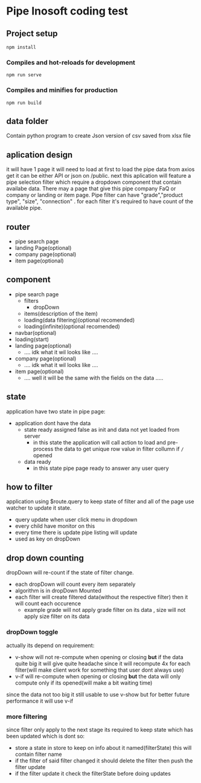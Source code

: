 # Pipe Inosoft coding test

## Project setup
```
npm install
```

### Compiles and hot-reloads for development
```
npm run serve
```

### Compiles and minifies for production
```
npm run build
```

## data folder
Contain python program to create Json version of csv saved from xlsx file

## aplication design
it will have 1 page it will need to load at first to load the pipe data from axios get it can be either API or json on /public. next this aplication will feature a pipe selection filter which require a dropdown component that contain availabe data. There may a page that give this pipe company FaQ or company or landing or item page. Pipe filter can have "grade","product type", "size", "connection" . for each filter it's required to have count of the available pipe. 

## router
* pipe search page
* landing Page(optional)
* company page(optional)
* item page(optional)

## component
* pipe search page
    * filters
        * dropDown
    * items(description of the item)
    * loading(data filtering)(optional recomended)
    * loading(infinite)(optional recomended)
* navbar(optional)
* loading(start)
* landing page(optional)
    * .... idk what it wil looks like ....
* company page(optional)
    * .... idk what it wil looks like ....
* item page(optional)
    * .... well it will be the same with the fields on the data .....

## state
application have two state in pipe page:
* application dont have the data 
    * state ready assigned false as init and data not yet loaded from server
        * in this state the application will call action to load and pre-process the data to get unique row value in filter collumn if `/` opened
    * data ready
        * in this state pipe page ready to answer any user query

## how to filter
application using $route.query to keep state of filter and all of the page use watcher to update it state.
* query update when user click menu in dropdown
* every child have monitor on this
* every time there is update pipe listing will update
* used as key on dropDown

## drop down counting
dropDown will re-count if the state of filter change.
* each dropDown will count every item separately
* algorithm is in dropDown Mounted
* each filter will create filtered data(without the respective filter) then it will count each occurence 
    * example grade will not apply grade filter on its data , size will not apply size filter on its data

### dropDown toggle 
actually its depend on requirement:
* v-show will not re-compute when opening or closing **but** if the data quite big it will give quite headache since it will recompute 4x for each filter(will make client work for something that user dont always use)
* v-if will re-compute when opening or closing **but** the data will only compute only if its opened(will make a bit waiting time)

since the data not too big it still usable to use v-show but for better future performance it will use v-if

### more filtering
since filter only apply to the next stage its required to keep state which has been updated which is dont so:
* store a state in store to keep on info about it named(filterState) this will contain filter name
* if the filter of said filter changed it should delete the filter then push the filter update
* if the filter update it check the filterState before doing updates